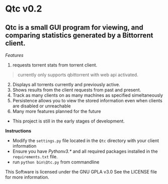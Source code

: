 # Qtc  v0.2

Qtc is a small GUI program for viewing, and comparing statistics generated by a Bittorrent client.
-------------

*Features*

1. requests torrent stats from torrent client.
> currently only supports qbittorrent with web api activated.
2. Displays all torrents currently and previously active.
3. Shows results from the client requests from past and present.
4. Track as many clients on as many machines as specified simeltaneously
5. Persistence allows you to view the stored information even when clients are disabled or unreachable
6. Many more features planned for the future

- This project is still in the early stages of development.

**Instructions**
* Modify the `settings.py` file located in the `Qtc` directory with your client information
* Ensure you have _Pythonv3.*_ and all required packages installed in the `requirements.txt` file.
* run `python bin\Qtc.py` from commandline


This Software is licensed under the GNU GPLA v3.0
See the LICENSE file for more information.